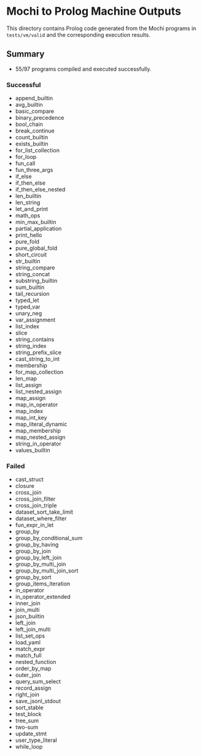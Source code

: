 # Mochi to Prolog Machine Outputs

This directory contains Prolog code generated from the Mochi programs in `tests/vm/valid` and the corresponding execution results.

## Summary

- 55/97 programs compiled and executed successfully.

### Successful
- append_builtin
- avg_builtin
- basic_compare
- binary_precedence
- bool_chain
- break_continue
- count_builtin
- exists_builtin
- for_list_collection
- for_loop
- fun_call
- fun_three_args
- if_else
- if_then_else
- if_then_else_nested
- len_builtin
- len_string
- let_and_print
- math_ops
- min_max_builtin
- partial_application
- print_hello
- pure_fold
- pure_global_fold
- short_circuit
- str_builtin
- string_compare
- string_concat
- substring_builtin
- sum_builtin
- tail_recursion
- typed_let
- typed_var
- unary_neg
- var_assignment
- list_index
- slice
- string_contains
- string_index
- string_prefix_slice
- cast_string_to_int
- membership
- for_map_collection
- len_map
- list_assign
- list_nested_assign
- map_assign
- map_in_operator
- map_index
- map_int_key
- map_literal_dynamic
- map_membership
- map_nested_assign
- string_in_operator
- values_builtin

### Failed
- cast_struct
- closure
- cross_join
- cross_join_filter
- cross_join_triple
- dataset_sort_take_limit
- dataset_where_filter
- fun_expr_in_let
- group_by
- group_by_conditional_sum
- group_by_having
- group_by_join
- group_by_left_join
- group_by_multi_join
- group_by_multi_join_sort
- group_by_sort
- group_items_iteration
- in_operator
- in_operator_extended
- inner_join
- join_multi
- json_builtin
- left_join
- left_join_multi
- list_set_ops
- load_yaml
- match_expr
- match_full
- nested_function
- order_by_map
- outer_join
- query_sum_select
- record_assign
- right_join
- save_jsonl_stdout
- sort_stable
- test_block
- tree_sum
- two-sum
- update_stmt
- user_type_literal
- while_loop
